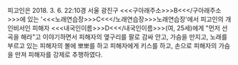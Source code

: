 피고인은 2018. 3. 6. 22:10경 서울 광진구 <<<구아래주소>>>B<<</구아래주소>>>에 있는 '<<<노래연습장>>>C<<</노래연습장>>>노래연습장'에서 피고인의 개인비서인 피해자 <<<내국인이름>>>D<<</내국인이름>>>(여, 25세)에게 "먼저 선곡을 해라"고 이야기하면서 피해자의 옆구리를 팔로 감싸 안고, 가슴을 만지고, 노래를 부르고 있는 피해자의 볼에 뽀뽀를 하고 피해자에게 키스를 하고, 손으로 피해자의 가슴을 만져 피해자를 강제로 추행하였다.